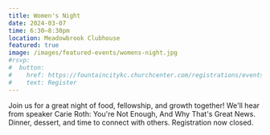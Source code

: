 ```yaml
---
title: Women's Night
date: 2024-03-07
time: 6:30–8:30pm
location: Meadowbrook Clubhouse
featured: true
image: /images/featured-events/womens-night.jpg
#rsvp:
#  button:
#    href: https://fountaincitykc.churchcenter.com/registrations/events/2128231
#    text: Register
---
```

Join us for a great night of food, fellowship, and growth together! We'll hear from speaker Carie Roth: You're Not Enough, And Why That's Great News. Dinner, dessert, and time to connect with others. Registration now closed.
